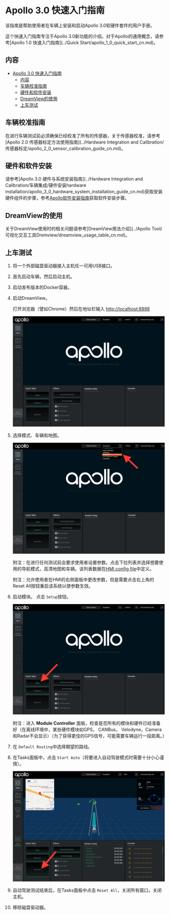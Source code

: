 # Apollo 3.0 快速入门指南

该指南是帮助使用者在车辆上安装和启动Apollo 3.0软硬件套件的用户手册。

这个快速入门指南专注于Apollo 3.0新功能的介绍。对于Apollo的通用概念，请参考[Apollo 1.0 快速入门指南](../Quick Start/apollo_1_0_quick_start_cn.md)。

## 内容

- [Apollo 3.0 快速入门指南](#apollo-30-快速入门指南)
  - [内容](#内容)
  - [车辆校准指南](#车辆校准指南)
  - [硬件和软件安装](#硬件和软件安装)
  - [DreamView的使用](#dreamview的使用)
  - [上车测试](#上车测试)

## 车辆校准指南

在进行车辆测试前必须确保已经校准了所有的传感器，关于传感器校准，请参考[Apollo 2.0 传感器标定方法使用指南](../Hardware Integration and Calibration/传感器标定/apollo_2_0_sensor_calibration_guide_cn.md)。

## 硬件和软件安装

请参考[Apollo 3.0 硬件与系统安装指南](../Hardware Integration and Calibration/车辆集成/硬件安装hardware installation/apollo_3_0_hardware_system_installation_guide_cn.md)获取安装硬件组件的步骤，参考[Apollo软件安装指南](https://github.com/ApolloAuto/apollo/blob/r3.0.0/docs/quickstart/apollo_software_installation_guide_cn.md)获取软件安装步骤。

## DreamView的使用

关于DreamView使用时的相关问题请参考[DreamView用法介绍](../Apollo Tool/可视化交互工具Dremview/dreamview_usage_table_cn.md)。

## 上车测试

1. 将一个外部磁盘驱动器接入主机任一可用USB接口。
2. 首先启动车辆，然后启动主机。
3. 启动发布版本的Docker容器。
4. 启动DreamView。

   打开浏览器（譬如Chrome）然后在地址栏输入 <http://localhost:8888>

   ![dreamview_2_5](images/dreamview_2_5.png)

5. 选择模式、车辆和地图。

   ![dreamview_2_5_setup_profile](images/dreamview_2_5_setup_profile.png)

   附注：在进行任何测试前会要求使用者设置参数。点击下拉列表并选择想要使用的导航模式，高清地图和车辆。该列表数据在[HMI config file](https://raw.githubusercontent.com/ApolloAuto/apollo/master/modules/dreamview/conf/hmi.conf)中定义。

   附注：允许使用者在HMI的右侧面板中更改参数，但是需要点击右上角的Reset All按钮重启该系统以使参数生效。

6. 启动模块。
   点击 `Setup`按钮。

   ![dreamview_2_5_setup](images/dreamview_2_5_setup.png)

   附注：进入 **Module Controller** 面板，检查是否所有的模块和硬件已经准备好（在离线环境中，某些硬件模块如GPS， CANBus， Velodyne，Camera和Radar不会显示）（为了获得更佳的GPS信号，可能需要车辆运行一段距离。）

7. 在 `Default Routing`中选择期望的路线。

8. 在Tasks面板中，点击 `Start Auto`（将要进入自动驾驶模式时需要十分小心谨慎）。

   ![dreamview_2_5_start_auto](images/dreamview_2_5_start_auto.png)

9. 自动驾驶测试结束后，在Tasks面板中点击 `Reset All`，关闭所有窗口，关闭主机。

10. 移除磁盘驱动器。
